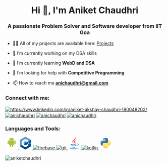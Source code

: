 <h1 align="center">Hi 👋, I'm Aniket Chaudhri</h1>
<h3 align="center">A passionate Problem Solver and Software developer from IIT Goa</h3>

- 👨‍💻 All of my projects are available here: [Projects](https://aniketchaudhri.github.io/projects/)

- 🔭 I’m currently working on my DSA skills

- 🌱 I’m currently learning **WebD and DSA**

- 🤝 I’m looking for help with **Competitive Programming**

- 📫 How to reach me **anichaudhri@gmail.com**

<h3 align="left">Connect with me:</h3>
<p align="left">
<a href="https://linkedin.com/in/https://www.linkedin.com/in/aniket-akshay-chaudhri-180048202/" target="blank"><img align="center" src="https://raw.githubusercontent.com/rahuldkjain/github-profile-readme-generator/master/src/images/icons/Social/linked-in-alt.svg" alt="https://www.linkedin.com/in/aniket-akshay-chaudhri-180048202/" height="30" width="40" /></a>
<a href="https://instagram.com/anichaudhri" target="blank"><img align="center" src="https://raw.githubusercontent.com/rahuldkjain/github-profile-readme-generator/master/src/images/icons/Social/instagram.svg" alt="anichaudhri" height="30" width="40" /></a>
<a href="https://www.codechef.com/users/anichaudhri" target="blank"><img align="center" src="https://cdn.jsdelivr.net/npm/simple-icons@3.1.0/icons/codechef.svg" alt="anichaudhri" height="30" width="40" /></a>
<a href="https://codeforces.com/profile/anichaudhri" target="blank"><img align="center" src="https://raw.githubusercontent.com/rahuldkjain/github-profile-readme-generator/master/src/images/icons/Social/codeforces.svg" alt="anichaudhri" height="30" width="40" /></a>
</p>

<h3 align="left">Languages and Tools:</h3>
<p align="left"> <a href="https://developer.android.com" target="_blank" rel="noreferrer"> <img src="https://raw.githubusercontent.com/devicons/devicon/master/icons/android/android-original-wordmark.svg" alt="android" width="40" height="40"/> </a> <a href="https://www.w3schools.com/cpp/" target="_blank" rel="noreferrer"> <img src="https://raw.githubusercontent.com/devicons/devicon/master/icons/cplusplus/cplusplus-original.svg" alt="cplusplus" width="40" height="40"/> </a> <a href="https://firebase.google.com/" target="_blank" rel="noreferrer"> <img src="https://www.vectorlogo.zone/logos/firebase/firebase-icon.svg" alt="firebase" width="40" height="40"/> </a> <a href="https://git-scm.com/" target="_blank" rel="noreferrer"> <img src="https://www.vectorlogo.zone/logos/git-scm/git-scm-icon.svg" alt="git" width="40" height="40"/> </a> <a href="https://www.java.com" target="_blank" rel="noreferrer"> <img src="https://raw.githubusercontent.com/devicons/devicon/master/icons/java/java-original.svg" alt="java" width="40" height="40"/> </a> <a href="https://kotlinlang.org" target="_blank" rel="noreferrer"> <img src="https://www.vectorlogo.zone/logos/kotlinlang/kotlinlang-icon.svg" alt="kotlin" width="40" height="40"/> </a> <a href="https://www.python.org" target="_blank" rel="noreferrer"> <img src="https://raw.githubusercontent.com/devicons/devicon/master/icons/python/python-original.svg" alt="python" width="40" height="40"/> </a> </p>

<p><img align="center" src="https://github-readme-stats.vercel.app/api/top-langs?username=aniketchaudhri&show_icons=true&locale=en&layout=compact" alt="aniketchaudhri" /></p>
